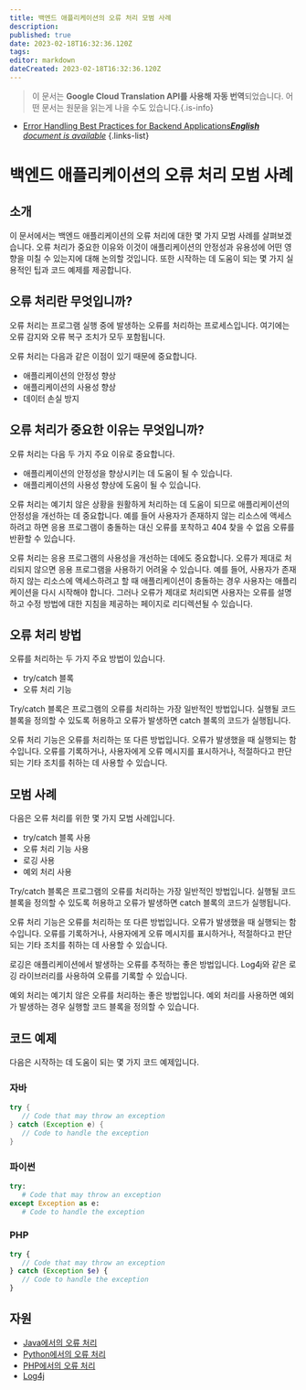 ```yaml
---
title: 백엔드 애플리케이션의 오류 처리 모범 사례
description: 
published: true
date: 2023-02-18T16:32:36.120Z
tags: 
editor: markdown
dateCreated: 2023-02-18T16:32:36.120Z
---
```


> 이 문서는 **Google Cloud Translation API를 사용해 자동 번역**되었습니다.
어떤 문서는 원문을 읽는게 나을 수도 있습니다.{.is-info}



- [Error Handling Best Practices for Backend Applications***English** document is available*](/en/Knowledge-base/Backend/error-handling-best-practices-for-backend-applications)
{.links-list}


# 백엔드 애플리케이션의 오류 처리 모범 사례

## 소개

이 문서에서는 백엔드 애플리케이션의 오류 처리에 대한 몇 가지 모범 사례를 살펴보겠습니다. 오류 처리가 중요한 이유와 이것이 애플리케이션의 안정성과 유용성에 어떤 영향을 미칠 수 있는지에 대해 논의할 것입니다. 또한 시작하는 데 도움이 되는 몇 가지 실용적인 팁과 코드 예제를 제공합니다.

## 오류 처리란 무엇입니까?

오류 처리는 프로그램 실행 중에 발생하는 오류를 처리하는 프로세스입니다. 여기에는 오류 감지와 오류 복구 조치가 모두 포함됩니다.

오류 처리는 다음과 같은 이점이 있기 때문에 중요합니다.

- 애플리케이션의 안정성 향상
- 애플리케이션의 사용성 향상
- 데이터 손실 방지

## 오류 처리가 중요한 이유는 무엇입니까?

오류 처리는 다음 두 가지 주요 이유로 중요합니다.

- 애플리케이션의 안정성을 향상시키는 데 도움이 될 수 있습니다.
- 애플리케이션의 사용성 향상에 도움이 될 수 있습니다.

오류 처리는 예기치 않은 상황을 원활하게 처리하는 데 도움이 되므로 애플리케이션의 안정성을 개선하는 데 중요합니다. 예를 들어 사용자가 존재하지 않는 리소스에 액세스하려고 하면 응용 프로그램이 충돌하는 대신 오류를 포착하고 404 찾을 수 없음 오류를 반환할 수 있습니다.

오류 처리는 응용 프로그램의 사용성을 개선하는 데에도 중요합니다. 오류가 제대로 처리되지 않으면 응용 프로그램을 사용하기 어려울 수 있습니다. 예를 들어, 사용자가 존재하지 않는 리소스에 액세스하려고 할 때 애플리케이션이 충돌하는 경우 사용자는 애플리케이션을 다시 시작해야 합니다. 그러나 오류가 제대로 처리되면 사용자는 오류를 설명하고 수정 방법에 대한 지침을 제공하는 페이지로 리디렉션될 수 있습니다.

## 오류 처리 방법

오류를 처리하는 두 가지 주요 방법이 있습니다.

- try/catch 블록
- 오류 처리 기능

Try/catch 블록은 프로그램의 오류를 처리하는 가장 일반적인 방법입니다. 실행될 코드 블록을 정의할 수 있도록 허용하고 오류가 발생하면 catch 블록의 코드가 실행됩니다.

오류 처리 기능은 오류를 처리하는 또 다른 방법입니다. 오류가 발생했을 때 실행되는 함수입니다. 오류를 기록하거나, 사용자에게 오류 메시지를 표시하거나, 적절하다고 판단되는 기타 조치를 취하는 데 사용할 수 있습니다.

## 모범 사례

다음은 오류 처리를 위한 몇 가지 모범 사례입니다.

- try/catch 블록 사용
- 오류 처리 기능 사용
- 로깅 사용
- 예외 처리 사용

Try/catch 블록은 프로그램의 오류를 처리하는 가장 일반적인 방법입니다. 실행될 코드 블록을 정의할 수 있도록 허용하고 오류가 발생하면 catch 블록의 코드가 실행됩니다.

오류 처리 기능은 오류를 처리하는 또 다른 방법입니다. 오류가 발생했을 때 실행되는 함수입니다. 오류를 기록하거나, 사용자에게 오류 메시지를 표시하거나, 적절하다고 판단되는 기타 조치를 취하는 데 사용할 수 있습니다.

로깅은 애플리케이션에서 발생하는 오류를 추적하는 좋은 방법입니다. Log4j와 같은 로깅 라이브러리를 사용하여 오류를 기록할 수 있습니다.

예외 처리는 예기치 않은 오류를 처리하는 좋은 방법입니다. 예외 처리를 사용하면 예외가 발생하는 경우 실행할 코드 블록을 정의할 수 있습니다.

## 코드 예제

다음은 시작하는 데 도움이 되는 몇 가지 코드 예제입니다.

### 자바

```java
try {
   // Code that may throw an exception
} catch (Exception e) {
   // Code to handle the exception
}
```

### 파이썬

```python
try:
   # Code that may throw an exception
except Exception as e:
   # Code to handle the exception
```

### PHP

```php
try {
   // Code that may throw an exception
} catch (Exception $e) {
   // Code to handle the exception
}
```

## 자원

- [Java에서의 오류 처리](https://www.tutorialspoint.com/java/java_error_handling.htm)
- [Python에서의 오류 처리](https://www.tutorialspoint.com/python/python_exceptions.htm)
- [PHP에서의 오류 처리](https://www.tutorialspoint.com/php/php_error_handling.htm)
- [Log4j](https://logging.apache.org/log4j/2.x/)